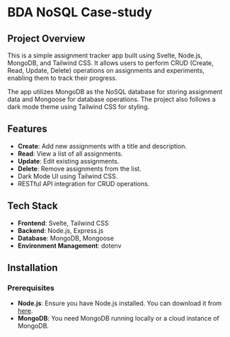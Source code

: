 # BDA NoSQL Case-study

## Project Overview

This is a simple assignment tracker app built using Svelte, Node.js, MongoDB, and Tailwind CSS. It allows users to perform CRUD (Create, Read, Update, Delete) operations on assignments and experiments, enabling them to track their progress.

The app utilizes MongoDB as the NoSQL database for storing assignment data and Mongoose for database operations. The project also follows a dark mode theme using Tailwind CSS for styling.

## Features

- **Create**: Add new assignments with a title and description.
- **Read**: View a list of all assignments.
- **Update**: Edit existing assignments.
- **Delete**: Remove assignments from the list.
- Dark Mode UI using Tailwind CSS.
- RESTful API integration for CRUD operations.

## Tech Stack

- **Frontend**: Svelte, Tailwind CSS
- **Backend**: Node.js, Express.js
- **Database**: MongoDB, Mongoose
- **Environment Management**: dotenv

## Installation

### Prerequisites

- **Node.js**: Ensure you have Node.js installed. You can download it from [here](https://nodejs.org/).
- **MongoDB**: You need MongoDB running locally or a cloud instance of MongoDB.